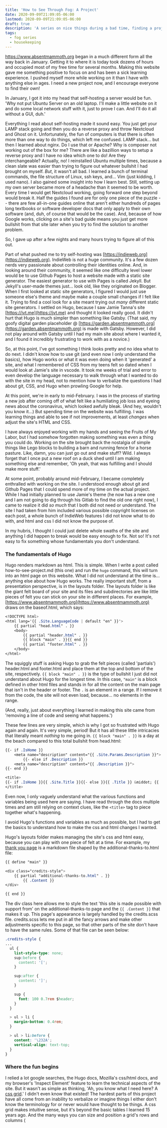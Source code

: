 ```yaml
---
title: 'How to See Through Fog: A Project'
date: 2020-09-09T21:09:05-06:00
lastmod: 2020-09-09T21:09:05-06:00
draft: true
description: 'A series on nice things during a bad time, finding a project edition.'
tags:
  - fog series
  - housekeeping
---
```


https://www.absentmammoth.org began in a much different form all the way back in January. Getting it to where it is today took dozens of hours and occupied most of my free time for several months. Making this website gave me something positive to focus on and has been a sick learning experience. I pushed myself more while working on it than I have with anything else in ages. I need a new project now, and I encourage everyone to find their own!

<!--more-->

In January, I got it into my head that self-hosting a server would be fun. 'Why not put Ubuntu Server on an old laptop. I'll make a little website on it and do some local network stuff with it, just to prove I can. And I'll do it all without a GUI, duh.'

Everything I read about self-hosting made it sound easy. You just get your LAMP stack going and then you do a reverse proxy and throw Nextcloud and Ghost on it. Unfortunately, the fun of computers is that there is often more than one way to do things, which left me confused. LAMP stack... but then I learned about nginx. Do I use that or Apache? Why is composer not working out of the box for me? There are like a bazillion ways to setup a reverse proxy and I have no idea which one to do! Are they interchangeable? Actually, no! I reinstalled Ubuntu multiple times, because a clean slate was easier than trying to figure out whatever bullshit I had brought on myself. _But_, it wasn't all bad. I learned a bunch of terminal commands, the file structure of Linux, ssh keys, and... Vim (just kidding, I used nano). I also gained some insight into how I learn best. Still, setting up my own server became more of a headache than it seemed to be worth. Every time I would get Nextcloud working, going forward one step beyond would break it. Half the guides I found are for only one piece of the puzzle -- there are few all-in-one guides online that aren't either hundreds of pages long textbooks or software developer docs that only apply to their own software (and, duh, of course that would be the case). And, because of how Google works, clicking on a site's bad guide means you just get more bullshit from that site later when you try to find the solution to another problem.

So, I gave up after a few nights and many hours trying to figure all of this out.

Part of what pushed me to try self-hosting was [https://indieweb.org](https://indieweb.org). IndieWeb is not a huge community. It's a few dozen nerds very passionate about controlling their identities online. And, in looking around their community, it seemed like one difficulty level lower would be to use Github Pages to host a website made with a static site generator. The easiest generator to use with Pages is called Jekyll. But Jekyll's user-made themes just... look old, like they originated on Blogger. When I first looked at static site generators, I figured I would just use someone else's theme and maybe make a couple small changes if I felt like it. Trying to find a cool look for a site meant trying out _many_ different static site generators. I settled on Hugo, because I saw Jamie Tanna's site [https://jvt.me](https://jvt.me) and thought it looked really good. It didn't hurt that Hugo is much simpler than something like Gatsby. (That said, my goofy digital garden placeholder @ [https://garden.absentmammoth.org](https://garden.absentmammoth.org) is made with Gatsby. However, I did not play around with Gatsby until I had my main site about where I wanted it, and I found it incredibly frustrating to work with as a novice.)

So, at this point, I've got something I think looks pretty and no idea what to do next. I didn't know how to use git (and even now I only understand the basics), how Hugo works or what it was even doing when it 'generated' a site, and what I remembered of CSS from my teens felt so dated when I would look at Jamie's site in vscode. It took me weeks of trial and error to even develop the language necessary to walk through what I wanted to do with the site in my head, not to mention how to verbalize the questions I had about git, CSS, and Hugo when prowling Google for help.

At this point, we're in early to mid-February. I was in the process of starting a new job after coming off of what felt like a humiliating job loss and eyeing news about the coronavirus, which looked awfully bleak. (And hey, wouldn't you know it...) But spending time on the website was fulfilling. I was learning things and able to see if not improvements, at least _changes_ when adjust the site's HTML and CSS.

I have always enjoyed working with my hands and seeing the Fruits of My Labor, but I had somehow forgotten making something was even a thing you could do. Working on the site brought back the nostalgia of simple things like Lego blocks to building a barn and running fence for a horse pasture. Like, damn, you can just go out and make stuff? Wild. I always forget that I once put a new roof on a duck shed until I am making something else and remember, 'Oh yeah, that was fulfilling and I should make more stuff.'

At some point, probably around mid-February, I became completely enthralled with working on the site. I understood enough about git and Github Pages that I could spend more of my time on the actual project. While I had initially planned to use Jamie's theme (he now has a new one and I am not going to dig through his Gitlab to find the old one right now), I came to realize it did _so much_ that I both did not need or understand. The site I had taken from him included various possible copyright licenses on each post, a whole bunch of IndieWeb features I did not know what to do with, and html and css I did not know the purpose of.

In my hubris, I thought I could just delete whole swaths of the site and anything I did happen to break would be easy enough to fix. Not so! It's not easy to fix something whose fundamentals you don't understand.

### The fundamentals of Hugo

Hugo renders markdown as html. This is simple. When I write a post called how-to-see-project.md (this one) and run the `hugo` command, this will turn into an html page on this website. What I did not understand at the time is... anything else about how Hugo works. The really important stuff, from a presentation perspective, is in the layouts folder. The layouts folder is like the giant felt board of your site and its files and subdirectories are like little pieces of felt you can stick on your site in different places. For example, [https://www.absentmammoth.org](https://www.absentmammoth.org) draws on the baseof.html, which says:

```css
<!DOCTYPE html>
<html lang='{{ .Site.LanguageCode | default "en" }}'>
    {{ partial "head.html" . }}
    <body>
        {{ partial "header.html" . }}
        {{ block "main" . }}{{ end }}
        {{ partial "footer.html" . }}
    </body>
</html>
```

The squiggly stuff is asking Hugo to grab the felt pieces (called 'partials') header.html and footer.html and place them at the top and bottom of the site, respectively. `{{ block "main" . }}` is the type of bullshit I just did not understand about Hugo for the longest time. In this case, `"main"` is a block defined in other html files and stands in for all the content on the main page that isn't in the header or footer. The `.` is an element in a range. If I remove it from the code, the site will not even load, because... no elements in the range.

(And, really, just about everything I learned in making this site came from 'removing a line of code and seeing what happens.')

These few lines are very simple, which is why I got so frustrated with Hugo again and again. It's very simple, period! But it has all these little intricacies that literally meant _nothing_ to me going in. `{{ block "main" . }}` is a day at the beach compared to this total bullshit from head.html:

```css
{{- if .IsHome }}
	<meta name="description" content="{{ .Site.Params.Description }}">
		{{- else if .Description }}
	<meta name="description" content="{{ .Description }}">
{{- end }}

<title>
{{- if .IsHome }}{{ .Site.Title }}{{- else }}{{ .Title }} &middot; {{ .Site.Title }}{{- end }}
</title>
```

Even now, I only vaguely understand what the various functions and variables being used here are saying. I have read through the docs multiple times and am still relying on context clues, like the `<title>` tag to piece together what's happening.

I avoid Hugo's functions and variables as much as possible, but I had to get the basics to understand how to make the css and html changes I wanted.

Hugo's layouts folder makes managing the site's css and html easy, because you can play with one piece of felt at a time. For example, my [thank you page](https://www.absentmammoth.org/additional-thanks-to/) is a markdown file shaped by the additional-thanks-to.html file:

```css
{{ define "main" }}

<div class="credits-style">
    {{ partial "additional-thanks-to.html" . }}
        {{ .Content }}
</div>

{{ end }}
```

The div class here allows me to style the text 'this site is made possible with support from' on the additional-thanks-to page and the `{{ .Content }}` that makes it up. This page's appearance is largely handled by the credits.scss file. credits.scss lets me put in all the fancy arrows and make other adjustments specific to this page, so that other parts of the site don't have to have the same rules. Some of that file can be seen below:

```css
.credits-style {
...
  ul {
    list-style-type: none;
    sup:before {
      content: '[';
    }

    sup:after {
      content: ']';
    }

    sup {
      font: 100 0.7rem $header;
    }
  }

  > ul > li {
    margin-bottom: 0.4rem;
  }

  > ul > li:before {
    content: '\232A';
    vertical-align: text-top;
  }
}
```

### Where the fun begins

I relied a lot google searches, the Hugo docs, Mozilla's css/html docs, and my browser's 'Inspect Element' feature to learn the technical aspects of the site. But it wasn't as simple as thinking, 'Ah, you know what I need here? A [css grid](https://developer.mozilla.org/en-US/docs/Web/CSS/CSS_Grid_Layout).' I didn't even know that existed! The hardest parts of this project have all come from an inability to verbalize or imagine things I either don't know the terminology for or never would have thought to be things. A css grid makes intuitive sense, but it's beyond the basic tables I learned 15 years ago. And the many ways you can size and position a grid's rows and columns (
